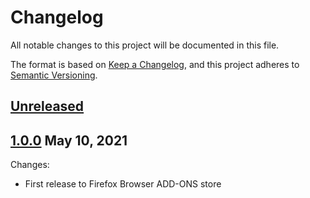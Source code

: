 # Changelog
All notable changes to this project will be documented in this file.

The format is based on [Keep a Changelog](https://keepachangelog.com/en/1.0.0/),
and this project adheres to [Semantic Versioning](https://semver.org/spec/v2.0.0.html).

## [Unreleased]

## [1.0.0] May 10, 2021

Changes:

- First release to Firefox Browser ADD-ONS store

[Unreleased]: https://github.com/Wilbird/clickToPrivate/compare/v1.0...HEAD
[1.0.0]: https://github.com/Wilbird/clickToPrivate/releases/tag/v1.0
